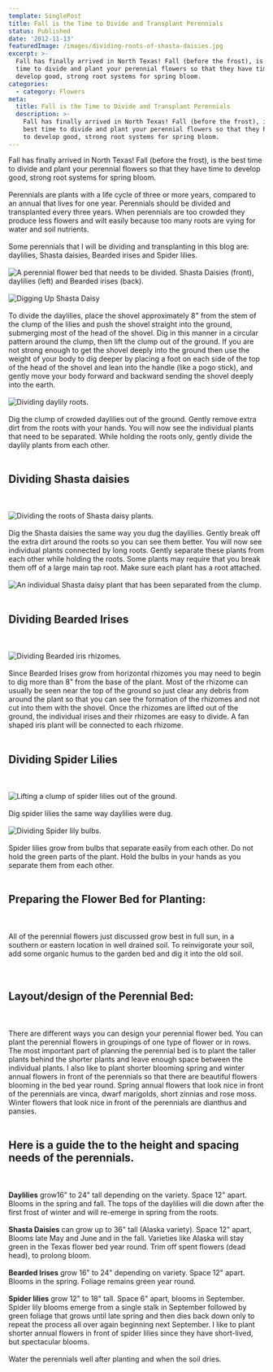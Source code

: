 ```yaml
---
template: SinglePost
title: Fall is the Time to Divide and Transplant Perennials
status: Published
date: '2012-11-13'
featuredImage: /images/dividing-roots-of-shasta-daisies.jpg
excerpt: >-
  Fall has finally arrived in North Texas! Fall (before the frost), is the best
  time to divide and plant your perennial flowers so that they have time to
  develop good, strong root systems for spring bloom.
categories:
  - category: Flowers
meta:
  title: Fall is the Time to Divide and Transplant Perennials
  description: >-
    Fall has finally arrived in North Texas! Fall (before the frost), is the
    best time to divide and plant your perennial flowers so that they have time
    to develop good, strong root systems for spring bloom.
---
```

Fall has finally arrived in North Texas! Fall (before the frost), is the best time to divide and plant your perennial flowers so that they have time to develop good, strong root systems for spring bloom.
<br><br>
Perennials are plants with a life cycle of three or more years, compared to an annual that lives for one year. Perennials should be divided and transplanted every three years. When perennials are too crowded they produce less flowers and wilt easily because too many roots are vying for water and soil nutrients.
<br><br>
Some perennials that I will be dividing and transplanting in this blog are: daylilies, Shasta daisies, Bearded irises and Spider lilies.
<br><br>
![A perennial flower bed that needs to be divided. Shasta Daisies (front), daylilies (left) and Bearded irises (back). ](/images/shasta-daisies-front-bearded-dragons-back.jpg "A perennial flower bed that needs to be divided. Shasta Daisies (front), daylilies (left) and Bearded irises (back). ")
<br><br>
![Digging Up Shasta Daisy](/images/digging-up-shastal-daisy.jpg "Digging Up Shasta Daisy")
<br><br>
To divide the daylilies, place the shovel approximately 8" from the stem of the clump of the lilies and push the shovel straight into the ground, submerging most of the head of the shovel. Dig in this manner in a circular pattern around the clump, then lift the clump out of the ground. If you are not strong enough to get the shovel deeply into the ground then use the weight of your body to dig deeper by placing a foot on each side of the top of the head of the shovel and lean into the handle (like a pogo stick), and gently move your body forward and backward sending the shovel deeply into the earth.
<br><br>
![Dividing daylily roots.](/images/holding-shasta-daisies-by-roots.jpg "Dividing daylily roots.")
<br><br>
Dig the clump of crowded daylilies out of the ground. Gently remove extra dirt from the roots with your hands. You will now see the individual plants that need to be separated. While holding the roots only, gently divide the daylily plants from each other.
<br><br>
## Dividing Shasta daisies
<br><br>
![Dividing the roots of Shasta daisy plants.](/images/dividing-roots-of-shasta-daisies.jpg "Dividing the roots of Shasta daisy plants.")
<br><br>
Dig the Shasta daisies the same way you dug the daylilies. Gently break off the extra dirt around the roots so you can see them better. You will now see individual plants connected by long roots. Gently separate these plants from each other while holding the roots. Some plants may require that you break them off of a large main tap root. Make sure each plant has a root attached.
<br><br>
![An individual Shasta daisy plant that has been separated from the clump.](/images/separating-individual-shasta-daisy.jpg "An individual Shasta daisy plant that has been separated from the clump.")
<br><br>
## Dividing Bearded Irises
<br><br>
![Dividing Bearded iris rhizomes.](/images/dividing-bearded-iris.jpg "Dividing Bearded iris rhizomes.")
<br><br>
Since Bearded Irises grow from horizontal rhizomes you may need to begin to dig more than 8" from the base of the plant. Most of the rhizome can usually be seen near the top of the ground so just clear any debris from around the plant so that you can see the formation of the rhizomes and not cut into them with the shovel. Once the rhizomes are lifted out of the ground, the individual irises and their rhizomes are easy to divide. A fan shaped iris plant will be connected to each rhizome.
<br><br>
## Dividing Spider Lilies
<br><br>
![Lifting a clump of spider lilies out of the ground.](/images/dividing-spider-lillies.jpg "Lifting a clump of spider lilies out of the ground.")
<br><br>
Dig spider lilies the same way daylilies were dug.
<br><br>
![Dividing Spider lily bulbs.](/images/dividing-spider-lilly-bulbs.jpg "Dividing Spider lily bulbs.")
<br><br>
Spider lilies grow from bulbs that separate easily from each other. Do not hold the green parts of the plant. Hold the bulbs in your hands as you separate them from each other.
<br><br>
## Preparing the Flower Bed for Planting:
<br><br>
All of the perennial flowers just discussed grow best in full sun, in a southern or eastern location in well drained soil. To reinvigorate your soil, add some organic humus to the garden bed and dig it into the old soil.  
<br><br>
## Layout/design of the Perennial Bed:
<br><br>
There are different ways you can design your perennial flower bed. You can plant the perennial flowers in groupings of one type of flower or in rows. The most important part of planning the perennial bed is to plant the taller plants behind the shorter plants and leave enough space between the individual plants. I also like to plant shorter blooming spring and winter annual flowers in front of the perennials so that there are beautiful flowers blooming in the bed year round. Spring annual flowers that look nice in front of the perennials are vinca, dwarf marigolds, short zinnias and rose moss. Winter flowers that look nice in front of the perennials are dianthus and pansies. 
<br><br>
## Here is a guide the to the height and spacing needs of the perennials.
<br><br>
**Daylilies** grow16" to 24" tall depending on the variety. Space 12" apart. Blooms in the spring and fall. The tops of the daylilies will die down after the first frost of winter and will re-emerge in spring from the roots.
<br><br>
**Shasta Daisies** can grow up to 36" tall (Alaska variety).  Space 12" apart, Blooms late May and June and in the fall. Varieties like Alaska will stay green in the Texas flower bed year round. Trim off spent flowers (dead head), to prolong bloom. 
<br><br>
**Bearded Irises** grow 16" to 24" depending on variety. Space 12" apart. Blooms in the spring. Foliage remains green year round.
<br><br>
**Spider lilies** grow 12" to 18" tall. Space 6" apart, blooms in September. Spider lily blooms emerge from a single stalk in September followed by green foliage that grows until late spring and then dies back down only to repeat the process all over again beginning next September. I like to plant shorter annual flowers in front of spider lilies since they have short-lived, but spectacular blooms.
<br><br>
Water the perennials well after planting and when the soil dries.